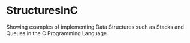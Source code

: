 # StructuresInC
Showing examples of implementing Data Structures such as Stacks and Queues in the C Programming Language. 
